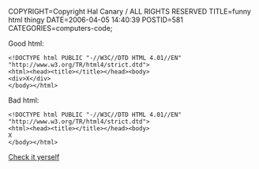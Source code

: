 COPYRIGHT=Copyright Hal Canary / ALL RIGHTS RESERVED
TITLE=funny html thingy
DATE=2006-04-05 14:40:39
POSTID=581
CATEGORIES=computers-code;

Good html:

    
    <!DOCTYPE html PUBLIC "-//W3C//DTD HTML 4.01//EN"
    "http://www.w3.org/TR/html4/strict.dtd">
    <html><head><title></title></head><body>
    <div>X</div>
    </body></html>

Bad html:

    
    <!DOCTYPE html PUBLIC "-//W3C//DTD HTML 4.01//EN"
    "http://www.w3.org/TR/html4/strict.dtd">
    <html><head><title></title></head><body>
    X
    </body></html>
    

[Check it yerself](http://validator.w3.org/)
